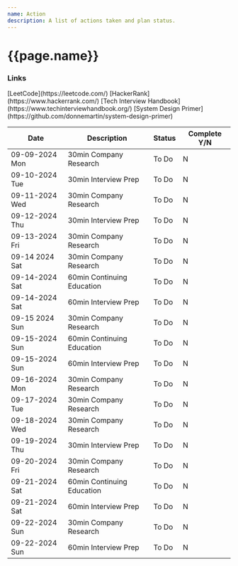 ```yaml
---
name: Action
description: A list of actions taken and plan status.
---
```

<h1>{{page.name}}</h1>

<h3>Links</h3>
[LeetCode](https://leetcode.com/)  
[HackerRank](https://www.hackerrank.com/)  
[Tech Interview Handbook](https://www.techinterviewhandbook.org/)  
[System Design Primer](https://github.com/donnemartin/system-design-primer)  


|Date|Description|Status|Complete Y/N|
|---|---|---|---|
|09-09-2024 Mon|30min Company Research|To Do|N|
|09-10-2024 Tue|30min Interview Prep|To Do|N|
|09-11-2024 Wed|30min Company Research|To Do|N|
|09-12-2024 Thu|30min Interview Prep|To Do|N|
|09-13-2024 Fri|30min Company Research|To Do|N|
|09-14 2024 Sat|30min Company Research|To Do|N|
|09-14-2024 Sat|60min Continuing Education|To Do|N|
|09-14-2024 Sat|60min Interview Prep|To Do|N|
|09-15 2024 Sun|30min Company Research|To Do|N|
|09-15-2024 Sun|60min Continuing Education|To Do|N|
|09-15-2024 Sun|60min Interview Prep|To Do|N|
|09-16-2024 Mon|30min Company Research|To Do|N|
|09-17-2024 Tue|30min Company Research|To Do|N|
|09-18-2024 Wed|30min Company Research|To Do|N|
|09-19-2024 Thu|30min Interview Prep|To Do|N|
|09-20-2024 Fri|30min Company Research|To Do|N|
|09-21-2024 Sat|60min Continuing Education|To Do|N|
|09-21-2024 Sat|60min Interview Prep|To Do|N|
|09-22-2024 Sun|30min Company Research|To Do|N|
|09-22-2024 Sun|60min Interview Prep|To Do|N|

